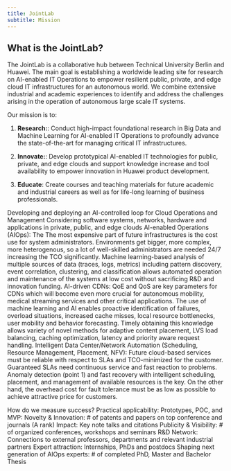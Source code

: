 ```yaml
---
title: JointLab
subtitle: Mission
---
```

## What is the JointLab?

The JointLab is a collaborative hub between Technical University Berlin and Huawei. The main goal is establishing a worldwide leading site for research on AI-enabled IT Operations to empower resilient public, private, and edge cloud IT infrastructures for an autonomous world. We combine extensive industrial and academic experiences to identify and address the challenges arising in the operation of autonomous large scale IT systems.

Our mission is to:

1) **Research:**: Conduct high-impact foundational research in Big Data and Machine Learning for AI-enabled IT Operations to profoundly advance the state-of-the-art for managing critical IT infrastructures.

2) **Innovate:**: Develop prototypical AI-enabled IT technologies for public, private, and edge clouds and support knowledge increase and tool availability to empower innovation in Huawei product development.

3) **Educate**: Create courses and teaching materials for future academic and industrial careers as well as for life-long learning of business professionals.



Developing and deploying an AI-controlled loop
for Cloud Operations and Management
Considering software systems, networks, hardware and applications in private, public, and edge clouds
AI-enabled Operations (AIOps): The The most expensive part of future infrastructures is the cost use for system administrators. Environments get bigger, more complex, more heterogenous, so a lot of well-skilled administrators are needed 24/7 increasing the TCO significantly. Machine learning-based analysis of multiple sources of data (traces, logs, metrics) including pattern discovery, event correlation, clustering, and classification allows automated operation and maintenance of the systems at low cost without sacrificing R&D and innovation funding.
AI-driven CDNs: QoE and QoS are key parameters for CDNs which will become even more crucial for autonomous mobility, medical streaming services and other critical applications. The use of machine learning and AI enables proactive identification of failures, overload situations, increased cache misses, local resource bottlenecks, user mobility and behavior forecasting. Timely obtaining this knowledge allows variety of novel methods for adaptive content placement, LVS load balancing, caching optimization, latency and priority aware request handling.
Intelligent Data Center/Network Automation (Scheduling, Resource Management, Placement, NFV): Future cloud-based services must be reliable with respect to SLAs and TCO-minimized for the customer. Guaranteed SLAs need continuous service and fast reaction to problems. Anomaly detection (point 1) and fast recovery with intelligent scheduling, placement, and management of available resources is the key. On the other hand, the overhead cost for fault tolerance must be as low as possible to achieve attractive price for customers.



How do we measure success?
Practical applicability: Prototypes, POC, and MVP:
Novelty & Innovation: # of patents and papers on top conference and journals (A rank)
Impact: Key note talks and citations
Publicity & Visibility: # of organized conferences, workshops and seminars
R&D Network: Connections to external professors, departments and relevant industrial partners
Expert attraction: Internships, PhDs and postdocs
Shaping next generation of AIOps experts: # of completed PhD, Master and Bachelor Thesis
